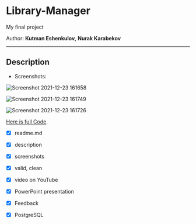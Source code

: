 # Library-Manager

My final project

Author: **Kutman Eshenkulov,** **Nurak Karabekov**

___


## Description

* Screenshots:

![Screenshot 2021-12-23 161658](https://user-images.githubusercontent.com/73386100/147226126-2942e3fd-024d-4920-b4f2-beeffd5167d3.png)

![Screenshot 2021-12-23 161749](https://user-images.githubusercontent.com/73386100/147226117-b39ee109-fd7b-41d7-8766-d5af219d1573.png)

![Screenshot 2021-12-23 161726](https://user-images.githubusercontent.com/73386100/147226122-9db5a71a-7cad-4cd2-80d5-f0fba43d474f.png)


[Here is full Code](https://github.com/Kutman7/Library-Manager/tree/main/src/main/java/com/example/librarymanager).

* [x] readme.md
* [x] description
* [x] screenshots
* [x] valid, clean
* [x] video on YouTube
* [x] PowerPoint presentation
* [x] Feedback
* [x] PostgreSQL

